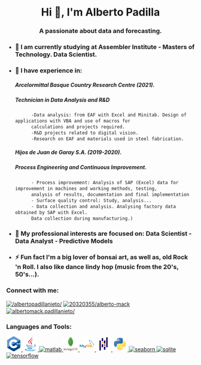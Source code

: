 <h1 align="center">Hi 👋, I'm Alberto Padilla</h1>
<h3 align="center">A passionate about data and forecasting.</h3>

- ### 🌱 I am currently studying at Assembler Institute - Masters of Technology. **Data Scientist.**

- ### 🤔 I have experience in:
    ##### Arcelormittal Basque Country Research Centre (2021). 
    ##### Technician in Data Analysis and R&D 
            -Data analysis: from EAF with Excel and Minitab. Design of applications with VBA and use of macros for 
            calculations and projects required. 
            -R&D projects related to digital vision. 
            -Research on EAF and materials used in steel fabrication. 

    ##### Hijos de Juan de Garay S.A. (2019-2020).
    ##### Process Engineering and Continuous Improvement.
            - Process improvement: Analysis of SAP (Excel) data for improvement in machines and working methods, testing, 
            analysis of results, documentation and final implementation 
            - Surface quality control: Study, analysis... 
            - Data collection and analysis. Analysing factory data obtained by SAP with Excel.
            Data collection during manufacturing.)

- ### 🔭 My professional interests are focused on: Data Scientist - Data Analyst - Predictive Models

- ### ⚡ Fun fact **I'm a big lover of bonsai art, as well as, old Rock 'n Roll. I also like dance lindy hop  (music from the 20's, 50's...).**

<h3 align="left">Connect with me:</h3>
<p align="left">
<a href="https://linkedin.com/in//albertopadillanieto/" target="blank"><img align="center" src="https://raw.githubusercontent.com/rahuldkjain/github-profile-readme-generator/master/src/images/icons/Social/linked-in-alt.svg" alt="/albertopadillanieto/" height="30" width="40" /></a>
<a href="https://stackoverflow.com/users/20320355/alberto-mack" target="blank"><img align="center" src="https://raw.githubusercontent.com/rahuldkjain/github-profile-readme-generator/master/src/images/icons/Social/stack-overflow.svg" alt="20320355/alberto-mack" height="30" width="40" /></a>
<a href="https://fb.com/albertomack.padillanieto/" target="blank"><img align="center" src="https://raw.githubusercontent.com/rahuldkjain/github-profile-readme-generator/master/src/images/icons/Social/facebook.svg" alt="albertomack.padillanieto/" height="30" width="40" /></a>
</p>

<h3 align="left">Languages and Tools:</h3>
<p align="left"> 
<a href="https://www.w3schools.com/cpp/" target="_blank" rel="noreferrer"> <img src="https://raw.githubusercontent.com/devicons/devicon/master/icons/cplusplus/cplusplus-original.svg" alt="cplusplus" width="40" height="40"/> </a>
<a href="https://www.java.com" target="_blank" rel="noreferrer"> <img src="https://raw.githubusercontent.com/devicons/devicon/master/icons/java/java-original.svg" alt="java" width="40" height="40"/> </a> 
<a href="https://www.mathworks.com/" target="_blank" rel="noreferrer"> <img src="https://upload.wikimedia.org/wikipedia/commons/2/21/Matlab_Logo.png" alt="matlab" width="40" height="40"/> </a> <a href="https://www.mongodb.com/" target="_blank" rel="noreferrer"> <img src="https://raw.githubusercontent.com/devicons/devicon/master/icons/mongodb/mongodb-original-wordmark.svg" alt="mongodb" width="40" height="40"/> </a>
<a href="https://www.mysql.com/" target="_blank" rel="noreferrer"> <img src="https://raw.githubusercontent.com/devicons/devicon/master/icons/mysql/mysql-original-wordmark.svg" alt="mysql" width="40" height="40"/> </a>
<a href="https://pandas.pydata.org/" target="_blank" rel="noreferrer"> <img src="https://raw.githubusercontent.com/devicons/devicon/2ae2a900d2f041da66e950e4d48052658d850630/icons/pandas/pandas-original.svg" alt="pandas" width="40" height="40"/> </a> <a href="https://www.python.org" target="_blank" rel="noreferrer"> <img src="https://raw.githubusercontent.com/devicons/devicon/master/icons/python/python-original.svg" alt="python" width="40" height="40"/> </a> 
<a href="https://seaborn.pydata.org/" target="_blank" rel="noreferrer"> <img src="https://seaborn.pydata.org/_images/logo-mark-lightbg.svg" alt="seaborn" width="40" height="40"/> </a>
<a href="https://www.sqlite.org/" target="_blank" rel="noreferrer"> <img src="https://www.vectorlogo.zone/logos/sqlite/sqlite-icon.svg" alt="sqlite" width="40" height="40"/> </a> <a href="https://www.tensorflow.org" target="_blank" rel="noreferrer"> <img src="https://www.vectorlogo.zone/logos/tensorflow/tensorflow-icon.svg" alt="tensorflow" width="40" height="40"/> </a>
</p>

